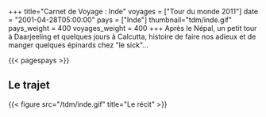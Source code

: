+++
title="Carnet de Voyage : Inde"
voyages = ["Tour du monde 2011"]
date = "2001-04-28T05:00:00"
pays = ["Inde"]
thumbnail="tdm/inde.gif"
pays_weight = 400
voyages_weight = 400
+++
Après le Népal, un petit tour à Daarjeeling et quelques jours à Calcutta, histoire de faire nos adieux et de manger quelques épinards chez "le sick"...

{{< pagespays >}}
## Le trajet
{{< figure src="/tdm/inde.gif" title="Le récit" >}}